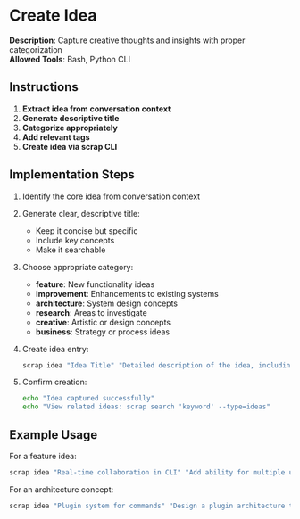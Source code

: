 # Create Idea

**Description**: Capture creative thoughts and insights with proper categorization  
**Allowed Tools**: Bash, Python CLI

## Instructions

1. **Extract idea from conversation context**
2. **Generate descriptive title**
3. **Categorize appropriately**
4. **Add relevant tags**
5. **Create idea via scrap CLI**

## Implementation Steps

1. Identify the core idea from conversation context

2. Generate clear, descriptive title:
   - Keep it concise but specific
   - Include key concepts
   - Make it searchable

3. Choose appropriate category:
   - **feature**: New functionality ideas
   - **improvement**: Enhancements to existing systems
   - **architecture**: System design concepts
   - **research**: Areas to investigate
   - **creative**: Artistic or design concepts
   - **business**: Strategy or process ideas

4. Create idea entry:
   ```bash
   scrap idea "Idea Title" "Detailed description of the idea, including context, potential implementation approaches, and expected benefits." --category="feature" --tags="tag1,tag2,tag3"
   ```

5. Confirm creation:
   ```bash
   echo "Idea captured successfully"
   echo "View related ideas: scrap search 'keyword' --type=ideas"
   ```

## Example Usage

For a feature idea:
```bash
scrap idea "Real-time collaboration in CLI" "Add ability for multiple users to collaborate on entries in real-time. Could use WebSocket connections and conflict resolution." --category="feature" --tags="collaboration,realtime,websocket,cli"
```

For an architecture concept:
```bash
scrap idea "Plugin system for commands" "Design a plugin architecture that allows users to extend the CLI with custom commands. Each plugin would be a Python module with defined entry points." --category="architecture" --tags="plugins,extensibility,python,cli"
```
